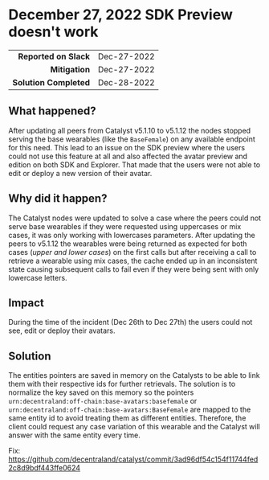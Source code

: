 # December 27, 2022 SDK Preview doesn't work

|                          |               |
| -----------------------: | :------------ |
| **Reported on Slack**          | Dec-27-2022   |
|           **Mitigation** | Dec-27-2022   |
|   **Solution Completed** | Dec-28-2022   |

## What happened?

After updating all peers from Catalyst v5.1.10 to v5.1.12 the nodes stopped serving the base wearables (like the `BaseFemale`) on any available endpoint for this need. This lead to an issue on the SDK preview where the users could not use this feature at all and also affected the avatar preview and edition on both SDK and Explorer. That made that the users were not able to edit or deploy a new version of their avatar.

## Why did it happen?

The Catalyst nodes were updated to solve a case where the peers could not serve base wearables if they were requested using uppercases or mix cases, it was only working with lowercases parameters. After updating the peers to v5.1.12 the wearables were being returned as expected for both cases (_upper and lower cases_) on the first calls but after receiving a call to retrieve a wearable using mix cases, the cache ended up in an inconsistent state causing subsequent calls to fail even if they were being sent with only lowercase letters.

## Impact

During the time of the incident (Dec 26th to Dec 27th) the users could not see, edit or deploy their avatars.

## Solution 

The entities pointers are saved in memory on the Catalysts to be able to link them with their respective ids for further retrievals. The solution is to normalize the key saved on this memory so the pointers `urn:decentraland:off-chain:base-avatars:basefemale` or `urn:decentraland:off-chain:base-avatars:BaseFemale` are mapped to the same entity id to avoid treating them as different entities. Therefore, the client could request any case variation of this wearable and the Catalyst will answer with the same entity every time.

Fix: https://github.com/decentraland/catalyst/commit/3ad96df54c154f11744fed2c8d9bdf443ffe0624